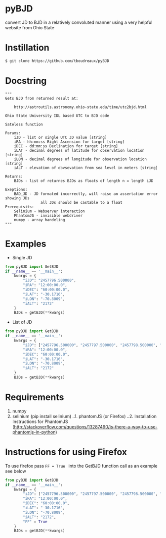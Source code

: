 # pyBJD
convert JD to BJD in a relatively convoluted manner using a very helpful website from Ohio State

# Instillation
```sh
$ git clone https://github.com/tboudreaux/pyBJD
```



# Docstring
    """
    Gets BJD from returned result at:
    
        http://astroutils.astronomy.ohio-state.edu/time/utc2bjd.html
        
    Ohio State University IDL based UTC to BJD code
    
    Sateless function
    
    Params:
        iJD - list or single UTC JD value [string]
        iRA - hh:mm:ss Right Ascension for target [string]
        iDEC - dd:mm:ss Declination for target [string]
        iLAT - decimal degrees of latitude for observation location [string]
        iLON - decimal degrees of longitude for observation location [string]
        iALT - elevation of obvsevation from sea level in meters [string]
        
    Returns:
        BJDs - list of returnes BJDs as floats of length n = length iJD
        
    Exeptions:
        BAD_JD - JD formated incorrectly, will raise an assertation error showing JDs
                    all JDs should be castable to a float            
    Prerequisits:
        Selinium - Webserver interaction
        PhantomJS - invisible webdriver
        numpy - array handeling
    """
# Examples

- Single JD
```python
from pyBJD import GetBJD
if __name__ == '__main__':
	kwargs = {
    	"iJD": "2457796.500000",
    	"iRA": "12:00:00.0",
    	"iDEC": "60:00:00.0",
    	"iLAT": "-30.1716", 
    	"iLON": "-70.8009", 
    	"iALT": "2172"
   	}
	BJDs = getBJD(**kwargs)
```
- List of JD
```python
from pyBJD import GetBJD
if __name__ == '__main__':
	kwargs = {
    	"iJD": ["2457796.500000", "2457797.500000", "2457798.500000", "2457799.500000"],
    	"iRA": "12:00:00.0",
    	"iDEC": "60:00:00.0",
    	"iLAT": "-30.1716", 
    	"iLON": "-70.8009", 
    	"iALT": "2172"
   	}
	BJDs = getBJD(**kwargs)
```
# Requirements
1. numpy
2. selinium (pip install selinium)
..1. phantomJS (or Firefox) 
..2. Installation Instructions for PhantomJS (http://stackoverflow.com/questions/13287490/is-there-a-way-to-use-phantomjs-in-python)

# Instructions for using Firefox
To use firefox pass ```FF = True ``` into the GetBJD function call
as an example see below
```python
from pyBJD import GetBJD
if __name__ == '__main__':
	kwargs = {
    	"iJD": ["2457796.500000", "2457797.500000", "2457798.500000", "2457799.500000"],
    	"iRA": "12:00:00.0",
    	"iDEC": "60:00:00.0",
    	"iLAT": "-30.1716", 
    	"iLON": "-70.8009", 
    	"iALT": "2172",
		"FF" = True
   	}
	BJDs = getBJD(**kwargs)
```
